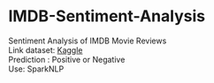 # IMDB-Sentiment-Analysis
Sentiment Analysis of IMDB Movie Reviews <br>
Link dataset: [Kaggle](https://www.kaggle.com/lakshmi25npathi/sentiment-analysis-of-imdb-movie-reviews/data) <br>
Prediction : Positive or Negative <br>
Use: SparkNLP
